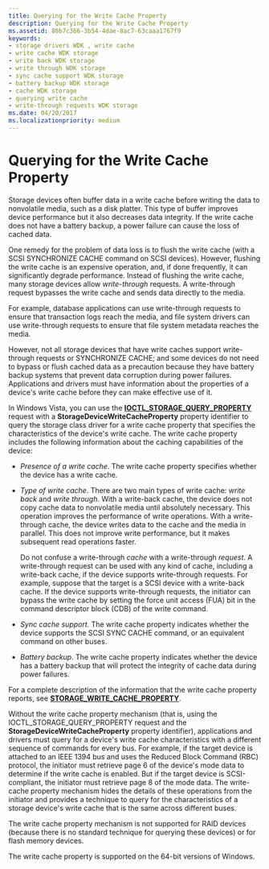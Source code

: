 ```yaml
---
title: Querying for the Write Cache Property
description: Querying for the Write Cache Property
ms.assetid: 80b7c366-3b54-4dae-8ac7-63caaa1767f9
keywords:
- storage drivers WDK , write cache
- write cache WDK storage
- write back WDK storage
- write through WDK storage
- sync cache support WDK storage
- battery backup WDK storage
- cache WDK storage
- querying write cache
- write-through requests WDK storage
ms.date: 04/20/2017
ms.localizationpriority: medium
---
```


# Querying for the Write Cache Property


Storage devices often buffer data in a write cache before writing the data to nonvolatile media, such as a disk platter. This type of buffer improves device performance but it also decreases data integrity. If the write cache does not have a battery backup, a power failure can cause the loss of cached data.

One remedy for the problem of data loss is to flush the write cache (with a SCSI SYNCHRONIZE CACHE command on SCSI devices). However, flushing the write cache is an expensive operation, and, if done frequently, it can significantly degrade performance. Instead of flushing the write cache, many storage devices allow *write-through* requests. A write-through request bypasses the write cache and sends data directly to the media.

For example, database applications can use write-through requests to ensure that transaction logs reach the media, and file system drivers can use write-through requests to ensure that file system metadata reaches the media.

However, not all storage devices that have write caches support write-through requests or SYNCHRONIZE CACHE; and some devices do not need to bypass or flush cached data as a precaution because they have battery backup systems that prevent data corruption during power failures. Applications and drivers must have information about the properties of a device's write cache before they can make effective use of it.

In Windows Vista, you can use the [**IOCTL\_STORAGE\_QUERY\_PROPERTY**](https://msdn.microsoft.com/library/windows/hardware/ff560590) request with a **StorageDeviceWriteCacheProperty** property identifier to query the storage class driver for a write cache property that specifies the characteristics of the device's write cache. The write cache property includes the following information about the caching capabilities of the device:

-   *Presence of a write cache*. The write cache property specifies whether the device has a write cache.

-   *Type of write cache*. There are two main types of write cache: *write back* and *write through*. With a write-back cache, the device does not copy cache data to nonvolatile media until absolutely necessary. This operation improves the performance of write operations. With a write-through cache, the device writes data to the cache and the media in parallel. This does not improve write performance, but it makes subsequent read operations faster.

    Do not confuse a write-through *cache* with a write-through *request*. A write-through request can be used with any kind of cache, including a write-back cache, if the device supports write-through requests. For example, suppose that the target is a SCSI device with a write-back cache. If the device supports write-through requests, the initiator can bypass the write cache by setting the force unit access (FUA) bit in the command descriptor block (CDB) of the write command.

-   *Sync cache support*. The write cache property indicates whether the device supports the SCSI SYNC CACHE command, or an equivalent command on other buses.

-   *Battery backup*. The write cache property indicates whether the device has a battery backup that will protect the integrity of cache data during power failures.

For a complete description of the information that the write cache property reports, see [**STORAGE\_WRITE\_CACHE\_PROPERTY**](https://msdn.microsoft.com/library/windows/hardware/ff567017).

Without the write cache property mechanism (that is, using the IOCTL\_STORAGE\_QUERY\_PROPERTY request and the **StorageDeviceWriteCacheProperty** property identifier), applications and drivers must query for a device's write cache characteristics with a different sequence of commands for every bus. For example, if the target device is attached to an IEEE 1394 bus and uses the Reduced Block Command (RBC) protocol, the initiator must retrieve page 6 of the device's mode data to determine if the write cache is enabled. But if the target device is SCSI-compliant, the initiator must retrieve page 8 of the mode data. The write-cache property mechanism hides the details of these operations from the initiator and provides a technique to query for the characteristics of a storage device's write cache that is the same across different buses.

The write cache property mechanism is not supported for RAID devices (because there is no standard technique for querying these devices) or for flash memory devices.

The write cache property is supported on the 64-bit versions of Windows.

 

 




